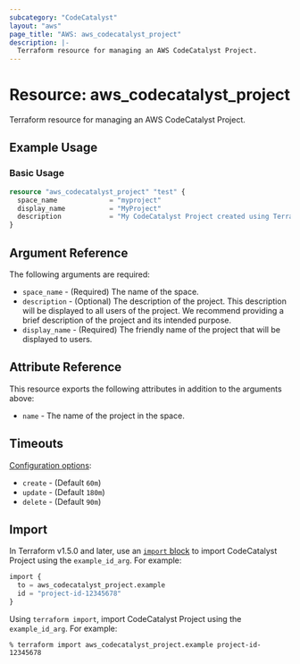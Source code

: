 ```yaml
---
subcategory: "CodeCatalyst"
layout: "aws"
page_title: "AWS: aws_codecatalyst_project"
description: |-
  Terraform resource for managing an AWS CodeCatalyst Project.
---
```


# Resource: aws_codecatalyst_project

Terraform resource for managing an AWS CodeCatalyst Project.

## Example Usage

### Basic Usage

```terraform
resource "aws_codecatalyst_project" "test" {
  space_name             = "myproject"
  display_name           = "MyProject"
  description            = "My CodeCatalyst Project created using Terraform"
}
```

## Argument Reference

The following arguments are required:

* `space_name` - (Required) The name of the space.
* `description` - (Optional) The description of the project. This description will be displayed to all users of the project. We recommend providing a brief description of the project and its intended purpose.
* `display_name` - (Required) The friendly name of the project that will be displayed to users.



## Attribute Reference

This resource exports the following attributes in addition to the arguments above:

* `name` - The name of the project in the space.

## Timeouts

[Configuration options](https://developer.hashicorp.com/terraform/language/resources/syntax#operation-timeouts):

* `create` - (Default `60m`)
* `update` - (Default `180m`)
* `delete` - (Default `90m`)

## Import

In Terraform v1.5.0 and later, use an [`import` block](https://developer.hashicorp.com/terraform/language/import) to import CodeCatalyst Project using the `example_id_arg`. For example:

```terraform
import {
  to = aws_codecatalyst_project.example
  id = "project-id-12345678"
}
```

Using `terraform import`, import CodeCatalyst Project using the `example_id_arg`. For example:

```console
% terraform import aws_codecatalyst_project.example project-id-12345678
```
